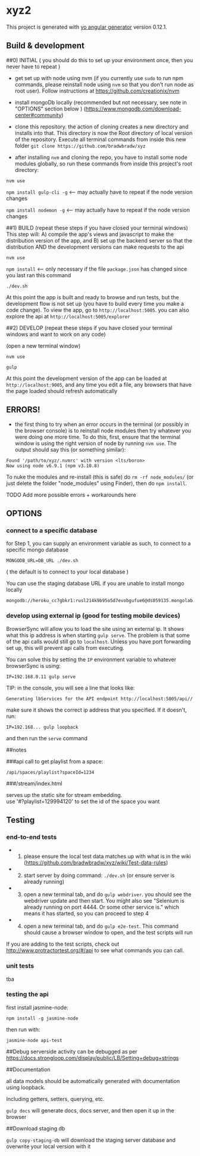 # xyz2

This project is generated with [yo angular generator](https://github.com/yeoman/generator-angular)
version 0.12.1.

## Build & development

##0) INITIAL ( you should do this to set up your environment once, then you never have to repeat )

- get set up with node using nvm (if you currently use `sudo` to run npm commands, please reinstall node using `nvm` so that you don't run node as root user).  Follow instructions at https://github.com/creationix/nvm

- install mongoDb locally (recommended but not necessary, see note in "OPTIONS" section below )
 (https://www.mongodb.com/download-center#community)
 
 - clone this repository. the action of cloning creates a new directory and installs into that.  This directory is now the Root directory of local version of the repository. Execute all terminal commands from inside this new folder
`git clone https://github.com/bradwbradw/xyz`
 
- after installing `nvm` and cloning the repo, you have to install some node modules globally, so run these commands from inside this project's root directory:

`nvm use`

`npm install gulp-cli -g` <-- may actually have to repeat if the node version changes

`npm install nodemon -g` <-- may actually have to repeat if the node version changes

##1) BUILD (repeat these steps if you have closed your terminal windows)
This step will: A) compile the app's views and javascript to make the distribution version of the app, and B) set up the backend server so that the distribution AND the development versions can make requests to the api

`nvm use`

`npm install` <-- only necessary if the file `package.json` has changed since you last ran this command

`./dev.sh`

At this point the app is built and ready to browse and run tests, but the development flow is not set up (you have to build every time you make a code change). To view the app, go to `http://localhost:5005`.  you can also explore the api at `http://localhost:5005/explorer`


##2) DEVELOP (repeat these steps if you have closed your terminal windows and want to work on any code)

(open a new terminal window)

`nvm use`

`gulp`

At this point the development version of the app can be loaded at `http://localhost:9005`, and any time you edit a file, any browsers that have the page loaded should refresh automatically


## ERRORS! 

- the first thing to try when an error occurs in the terminal (or possibly in the browser console) is to reinstall node modules then try whatever you were doing one more time.   To do this, first, ensure that the terminal window is using the right version of node by running `nvm use`.  The output should say this (or something similar):

```
Found '/path/to/xyz/.nvmrc' with version <lts/boron>
Now using node v6.9.1 (npm v3.10.8)
```

To nuke the modules and re-install (this is safe) do `rm -rf node_modules/` (or just delete the folder "node_modules" using Finder), then do `npm install`.  

TODO Add more possible errors + workarounds here

## OPTIONS

### connect to a specific database
for Step 1, you can supply an environment variable as such, to connect to a specific mongo database

`MONGODB_URL=DB_URL ./dev.sh`

( the default is to connect to your local database )

You can use the staging database URL if you are unable to install mongo locally
```
mongodb://heroku_cc7gbkr1:rusl214k9b95o5d7evobgufue6@ds059135.mongolab.com:59135/heroku_cc7gbkr1
```

### develop using external ip (good for testing mobile devices)

BrowserSync will allow you to load the site using an external ip. It shows what this ip address is when starting `gulp serve`.  The problem is that some of the api calls would still go to `localhost`.  Unless you have port forwarding set up, this will prevent api calls from executing.

You can solve this by setting the `IP` environment variable to whatever browserSync is using:

```
IP=192.168.0.11 gulp serve
```

TIP: in the console, you will see a line that looks like:
```
Generating lbServices for the API endpoint http://localhost:5005/api//
```

make sure it shows the correct ip address that you specified.  If it doesn't, run: 

```
IP=192.168... gulp loopback
```
and then run the `serve` command



##notes

###api call to get playlist from a space:

`/api/spaces/playlist?spaceId=1234`

###/stream/index.html

serves up the static site for stream embedding.  
use '#?playlist=129994120' to set the id of the space you want


## Testing

### end-to-end tests

- 1) please ensure the local test data matches up with what is in the wiki (https://github.com/bradwbradw/xyz/wiki/Test-data-rules)

- 2) start server by doing command: `./dev.sh` (or ensure server is already running)
  
- 3) open a new terminal tab, and do `gulp webdriver`.  you should see the webdriver update and then start. You might also see  "Selenium is already running on port 4444. Or some other service is." which means it has started, so you can proceed to step 4

- 4) open a new terminal tab, and do `gulp e2e-test`. This command should cause a browser window to open, and the test scripts will run

If you are adding to the test scripts, check out http://www.protractortest.org/#/api to see what commands you can call.

### unit tests
tba

### testing the api

first install jasmine-node:

`npm install -g jasmine-node`

then run with:

`jasmine-node api-test`

##Debug
serverside activity can be debugged as per https://docs.strongloop.com/display/public/LB/Setting+debug+strings

##Documentation

all data models should be automatically generated with documentation using loopback.

Including getters, setters, querying, etc.

`gulp docs` will generate docs, docs server, and then open it up in the browser

##Download staging db

`gulp copy-staging-db` will download the staging server database and overwrite your local version with it
